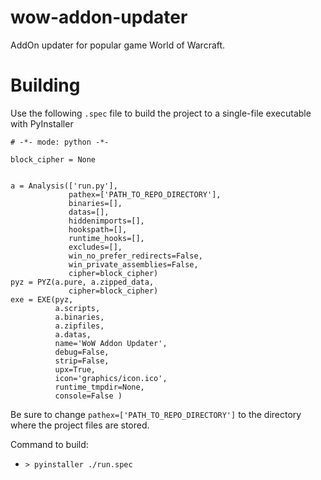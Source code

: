 # wow-addon-updater
AddOn updater for popular game World of Warcraft.

# Building
Use the following `.spec` file to build the project to a single-file executable with PyInstaller
```
# -*- mode: python -*-

block_cipher = None


a = Analysis(['run.py'],
             pathex=['PATH_TO_REPO_DIRECTORY'],
             binaries=[],
             datas=[],
             hiddenimports=[],
             hookspath=[],
             runtime_hooks=[],
             excludes=[],
             win_no_prefer_redirects=False,
             win_private_assemblies=False,
             cipher=block_cipher)
pyz = PYZ(a.pure, a.zipped_data,
             cipher=block_cipher)
exe = EXE(pyz,
          a.scripts,
          a.binaries,
          a.zipfiles,
          a.datas,
          name='WoW Addon Updater',
          debug=False,
          strip=False,
          upx=True,
          icon='graphics/icon.ico',
          runtime_tmpdir=None,
          console=False )
```

Be sure to change `pathex=['PATH_TO_REPO_DIRECTORY']` to the directory where the project files are stored. 

Command to build: 
* `> pyinstaller ./run.spec`
